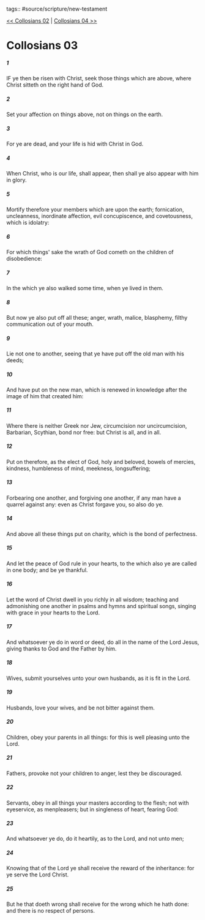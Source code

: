 tags:: #source/scripture/new-testament

[<< Collosians 02](new-testament/12_Collosians/Collosians_02.md) | [Collosians 04 >>](new-testament/12_Collosians/Collosians_04.md)

# Collosians 03

##### 1

IF ye then be risen with Christ, seek those things which are above, where Christ sitteth on the right hand of God.

##### 2

Set your affection on things above, not on things on the earth.

##### 3

For ye are dead, and your life is hid with Christ in God.

##### 4

When Christ, who is our life, shall appear, then shall ye also appear with him in glory.

##### 5

Mortify therefore your members which are upon the earth; fornication, uncleanness, inordinate affection, evil concupiscence, and covetousness, which is idolatry:

##### 6

For which things' sake the wrath of God cometh on the children of disobedience:

##### 7

In the which ye also walked some time, when ye lived in them.

##### 8

But now ye also put off all these; anger, wrath, malice, blasphemy, filthy communication out of your mouth.

##### 9

Lie not one to another, seeing that ye have put off the old man with his deeds;

##### 10

And have put on the new man, which is renewed in knowledge after the image of him that created him:

##### 11

Where there is neither Greek nor Jew, circumcision nor uncircumcision, Barbarian, Scythian, bond nor free: but Christ is all, and in all.

##### 12

Put on therefore, as the elect of God, holy and beloved, bowels of mercies, kindness, humbleness of mind, meekness, longsuffering;

##### 13

Forbearing one another, and forgiving one another, if any man have a quarrel against any: even as Christ forgave you, so also do ye.

##### 14

And above all these things put on charity, which is the bond of perfectness.

##### 15

And let the peace of God rule in your hearts, to the which also ye are called in one body; and be ye thankful.

##### 16

Let the word of Christ dwell in you richly in all wisdom; teaching and admonishing one another in psalms and hymns and spiritual songs, singing with grace in your hearts to the Lord.

##### 17

And whatsoever ye do in word or deed, do all in the name of the Lord Jesus, giving thanks to God and the Father by him.

##### 18

Wives, submit yourselves unto your own husbands, as it is fit in the Lord.

##### 19

Husbands, love your wives, and be not bitter against them.

##### 20

Children, obey your parents in all things: for this is well pleasing unto the Lord.

##### 21

Fathers, provoke not your children to anger, lest they be discouraged.

##### 22

Servants, obey in all things your masters according to the flesh; not with eyeservice, as menpleasers; but in singleness of heart, fearing God:

##### 23

And whatsoever ye do, do it heartily, as to the Lord, and not unto men;

##### 24

Knowing that of the Lord ye shall receive the reward of the inheritance: for ye serve the Lord Christ.

##### 25

But he that doeth wrong shall receive for the wrong which he hath done: and there is no respect of persons.

